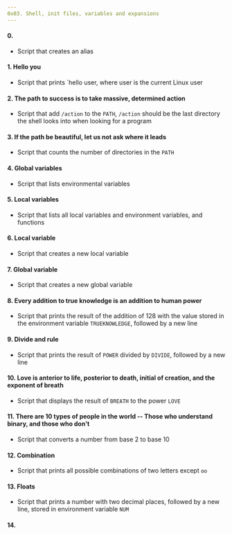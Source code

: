```yaml
---
0x03. Shell, init files, variables and expansions
---
```

#### 0. <o>
* Script that creates an alias

#### 1. Hello you
* Script that prints `hello user, where user is the current Linux user

#### 2. The path to success is to take massive, determined action
* Script that add `/action` to the `PATH`, `/action` should be the last directory the shell looks into when looking for a program

#### 3. If the path be beautiful, let us not ask where it leads
* Script that counts the number of directories in the `PATH`

#### 4. Global variables
* Script that lists environmental variables

#### 5. Local variables
* Script that lists all local variables and environment variables, and functions

#### 6. Local variable
* Script that creates a new local variable

#### 7. Global variable
* Script that creates a new global variable

#### 8. Every addition to true knowledge is an addition to human power
* Script that prints the result of the addition of 128 with the value stored in the environment variable `TRUEKNOWLEDGE`, followed by a new line

#### 9. Divide and rule
* Script that prints the result of `POWER` divided by `DIVIDE`, followed by a new line

#### 10. Love is anterior to life, posterior to death, initial of creation, and the exponent of breath
* Script that displays the result of `BREATH` to the power `LOVE`

#### 11. There are 10 types of people in the world -- Those who understand binary, and those who don't
* Script that converts a number from base 2 to base 10

#### 12. Combination
* Script that prints all possible combinations of two letters except `oo`

#### 13. Floats
* Script that prints a number with two decimal places, followed by a new line, stored in environment variable `NUM`

#### 14. 

